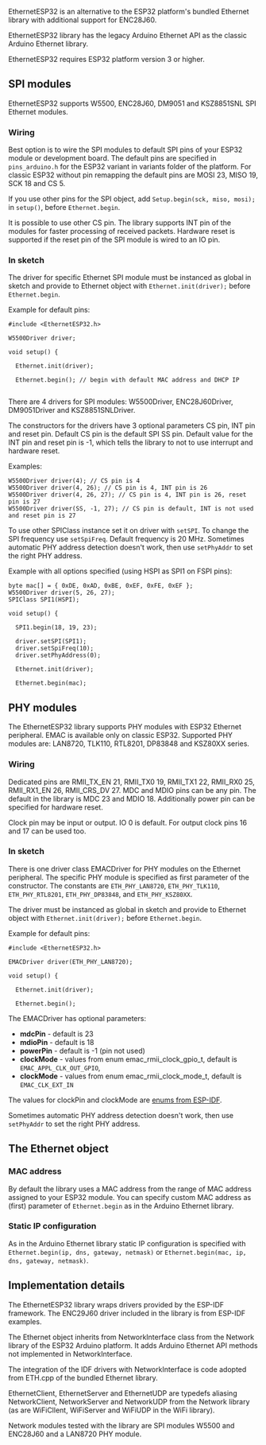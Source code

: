 EthernetESP32 is an alternative to the ESP32 platform's bundled Ethernet library with additional support for ENC28J60.

EthernetESP32 library has the legacy Arduino Ethernet API as the classic Arduino Ethernet library.

EthernetESP32 requires ESP32 platform version 3 or higher.


## SPI modules

EthernetESP32 supports W5500, ENC28J60, DM9051 and KSZ8851SNL SPI Ethernet modules. 

### Wiring

Best option is to wire the SPI modules to default SPI pins of your ESP32 module or development board. The default pins are specified in `pins_arduino.h` for the ESP32 variant in variants folder of the platform.  For classic ESP32 without pin remapping the default pins are MOSI 23, MISO 19, SCK 18 and CS 5.

If you use other pins for the SPI object, add `Setup.begin(sck, miso, mosi);` in `setup()`, before `Ethernet.begin`.

It is possible to use other CS pin. The library supports INT pin of the modules for faster processing of received packets. Hardware reset is supported if the reset pin of the SPI module is wired to an IO pin.

### In sketch

The driver for specific Ethernet SPI module must be instanced as global in sketch and provide to Ethernet object with `Ethernet.init(driver);` before `Ethernet.begin`.

Example for default pins:

```
#include <EthernetESP32.h>

W5500Driver driver;

void setup() {

  Ethernet.init(driver);

  Ethernet.begin(); // begin with default MAC address and DHCP IP
  
```

There are 4 drivers for SPI modules: W5500Driver, ENC28J60Driver, DM9051Driver and KSZ8851SNLDriver.

The constructors for the drivers have 3 optional parameters CS pin, INT pin and reset pin. Default CS pin is the default SPI SS pin. Default value for the INT pin and reset pin is -1, which tells the library to not to use interrupt and hardware reset.

Examples:

```
W5500Driver driver(4); // CS pin is 4
W5500Driver driver(4, 26); // CS pin is 4, INT pin is 26
W5500Driver driver(4, 26, 27); // CS pin is 4, INT pin is 26, reset pin is 27
W5500Driver driver(SS, -1, 27); // CS pin is default, INT is not used and reset pin is 27
```

To use other SPIClass instance set it on driver with `setSPI`. To change the SPI frequency use `setSpiFreq`. Default frequency is 20 MHz. Sometimes automatic PHY address detection doesn't work, then use `setPhyAddr` to set the right PHY address. 

Example with all options specified (using HSPI as SPI1 on FSPI pins):

```
byte mac[] = { 0xDE, 0xAD, 0xBE, 0xEF, 0xFE, 0xEF };
W5500Driver driver(5, 26, 27);
SPIClass SPI1(HSPI);

void setup() {

  SPI1.begin(18, 19, 23);

  driver.setSPI(SPI1);
  driver.setSpiFreq(10);
  driver.setPhyAddress(0);

  Ethernet.init(driver);

  Ethernet.begin(mac);

```

## PHY modules

The EthernetESP32 library supports PHY modules with ESP32 Ethernet peripheral. EMAC is available only on classic ESP32. Supported PHY modules are: LAN8720, TLK110, RTL8201, DP83848 and  KSZ80XX series.

### Wiring

Dedicated pins are RMII_TX_EN  21, RMII_TX0 19, RMII_TX1 22, RMII_RX0 25, RMII_RX1_EN 26, RMII_CRS_DV 27. MDC and MDIO pins can be any pin. The default in the library is MDC 23 and MDIO 18. Additionally power pin can be specified for hardware reset.

Clock pin may be input or output. IO 0 is default. For output clock pins 16 and 17 can be used too.

### In sketch

There is one driver class EMACDriver for PHY modules on the Ethernet peripheral. The specific PHY module is specified as first parameter of the constructor. The constants are  `ETH_PHY_LAN8720`, `ETH_PHY_TLK110`, `ETH_PHY_RTL8201`, `ETH_PHY_DP83848`,
and  `ETH_PHY_KSZ80XX`.

The driver must be instanced as global in sketch and provide to Ethernet object with `Ethernet.init(driver);` before `Ethernet.begin`.

Example for default pins:

```
#include <EthernetESP32.h>

EMACDriver driver(ETH_PHY_LAN8720);

void setup() {

  Ethernet.init(driver);

  Ethernet.begin();

```

The EMACDriver has optional parameters:

* **mdcPin** - default is 23
* **mdioPin** - default is 18
* **powerPin** - default is -1 (pin not used)
* **clockMode** - values from enum emac_rmii_clock_gpio_t, default is `EMAC_APPL_CLK_OUT_GPIO`,
* **clockMode** - values from enum emac_rmii_clock_mode_t, default is `EMAC_CLK_EXT_IN`

The values for clockPin and clockMode are [enums from ESP-IDF](https://docs.espressif.com/projects/esp-idf/en/stable/esp32/api-reference/network/esp_eth.html?highlight=rmii#id14).

Sometimes automatic PHY address detection doesn't work, then use `setPhyAddr` to set the right PHY address. 

## The Ethernet object

### MAC address

By default the library uses a MAC address from the range of MAC address assigned to your ESP32 module. You can specify custom MAC address as (first) parameter of `Ethernet.begin` as in the Arduino Ethernet library.

### Static IP configuration

As in the Arduino Ethernet library static IP configuration is specified with `Ethernet.begin(ip, dns, gateway, netmask)` or `Ethernet.begin(mac, ip, dns, gateway, netmask)`.

## Implementation details

The EthernetESP32 library wraps drivers provided by the ESP-IDF framework. The ENC29J60 driver included in the library is from ESP-IDF examples.

The Ethernet object inherits from NetworkInterface class from the Network library of the ESP32 Arduino platform. It adds Arduino Ethernet API methods not implemented in NetworkInterface.

The integration of the IDF drivers with NetworkInterface is code adopted from ETH.cpp of the bundled Ethernet library.

EthernetClient, EthernetServer and EthernetUDP are typedefs aliasing NetworkClient, NetworkServer and NetworkUDP from the Network library (as are WiFiCllent, WiFiServer and WiFiUDP in the WiFi library).

Network modules tested with the library are SPI modules W5500 and ENC28J60 and a LAN8720 PHY module.
